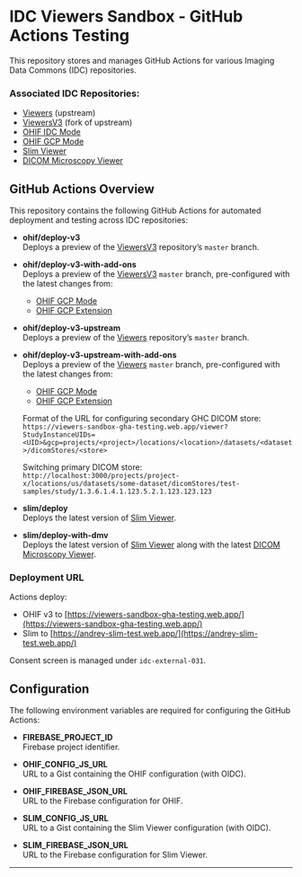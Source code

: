 # IDC Viewers Sandbox - GitHub Actions Testing

This repository stores and manages GitHub Actions for various Imaging Data Commons (IDC) repositories.

### Associated IDC Repositories:

- [Viewers](https://github.com/OHIF/Viewers) (upstream)
- [ViewersV3](https://github.com/ImagingDataCommons/ViewersV3) (fork of upstream)
- [OHIF IDC Mode](https://github.com/ImagingDataCommons/ohif-idc-mode)
- [OHIF GCP Mode](https://github.com/ImagingDataCommons/ohif-gcp-mode)
- [Slim Viewer](https://github.com/ImagingDataCommons/slim)
- [DICOM Microscopy Viewer](https://github.com/ImagingDataCommons/dicom-microscopy-viewer)

## GitHub Actions Overview

This repository contains the following GitHub Actions for automated deployment and testing across IDC repositories:

- **ohif/deploy-v3**  
  Deploys a preview of the [ViewersV3](https://github.com/ImagingDataCommons/ViewersV3) repository’s `master` branch.
- **ohif/deploy-v3-with-add-ons**  
  Deploys a preview of the [ViewersV3](https://github.com/ImagingDataCommons/ViewersV3) `master` branch, pre-configured with the latest changes from:

  - [OHIF GCP Mode](https://github.com/ImagingDataCommons/ohif-gcp-mode)
  - [OHIF GCP Extension](https://github.com/ImagingDataCommons/ohif-gcp-extension)

- **ohif/deploy-v3-upstream**  
  Deploys a preview of the [Viewers](https://github.com/OHIF/Viewers) repository’s `master` branch.

- **ohif/deploy-v3-upstream-with-add-ons**  
  Deploys a preview of the [Viewers](https://github.com/OHIF/Viewers) `master` branch, pre-configured with the latest changes from:

  - [OHIF GCP Mode](https://github.com/ImagingDataCommons/ohif-gcp-mode)
  - [OHIF GCP Extension](https://github.com/ImagingDataCommons/ohif-gcp-extension)
 
  Format of the URL for configuring secondary GHC DICOM store: `https://viewers-sandbox-gha-testing.web.app/viewer?StudyInstanceUIDs=<UID>&gcp=projects/<project>/locations/<location>/datasets/<dataset>/dicomStores/<store>`

  Switching primary DICOM store: `http://localhost:3000/projects/project-x/locations/us/datasets/some-dataset/dicomStores/test-samples/study/1.3.6.1.4.1.123.5.2.1.123.123.123`


- **slim/deploy**  
  Deploys the latest version of [Slim Viewer](https://github.com/ImagingDataCommons/slim).

- **slim/deploy-with-dmv**  
  Deploys the latest version of [Slim Viewer](https://github.com/ImagingDataCommons/slim) along with the latest [DICOM Microscopy Viewer](https://github.com/ImagingDataCommons/dicom-microscopy-viewer).

### Deployment URL

Actions deploy:

* OHIF v3 to [https://viewers-sandbox-gha-testing.web.app/](https://viewers-sandbox-gha-testing.web.app/)
* Slim to [https://andrey-slim-test.web.app/](https://andrey-slim-test.web.app/)

Consent screen is managed under `idc-external-031`.

## Configuration

The following environment variables are required for configuring the GitHub Actions:

- **FIREBASE_PROJECT_ID**  
  Firebase project identifier.
- **OHIF_CONFIG_JS_URL**  
  URL to a Gist containing the OHIF configuration (with OIDC).

- **OHIF_FIREBASE_JSON_URL**  
  URL to the Firebase configuration for OHIF.

- **SLIM_CONFIG_JS_URL**  
  URL to a Gist containing the Slim Viewer configuration (with OIDC).

- **SLIM_FIREBASE_JSON_URL**  
  URL to the Firebase configuration for Slim Viewer.

---
